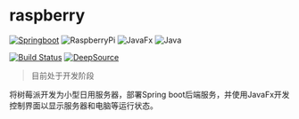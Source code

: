 # raspberry

[![Springboot](https://img.shields.io/badge/SpringBoot-2.4.1-success)](https://spring.io/projects/spring-boot) ![RaspberryPi](https://img.shields.io/badge/RaspberryPi-4B-important) ![JavaFx](https://img.shields.io/badge/JavaFx-11.0.2-blue) ![Java](https://img.shields.io/badge/OpenJdk-11-red)

[![Build Status](https://travis-ci.com/novisfff/raspberry.svg?branch=dev)](https://travis-ci.com/novisfff/raspberry) [![DeepSource](https://deepsource.io/gh/novisfff/raspberry.svg/?label=active+issues&show_trend=true)](https://deepsource.io/gh/novisfff/raspberry/?ref=repository-badge)

> 目前处于开发阶段

将树莓派开发为小型日用服务器，部署Spring boot后端服务，并使用JavaFx开发控制界面以显示服务器和电脑等运行状态。
